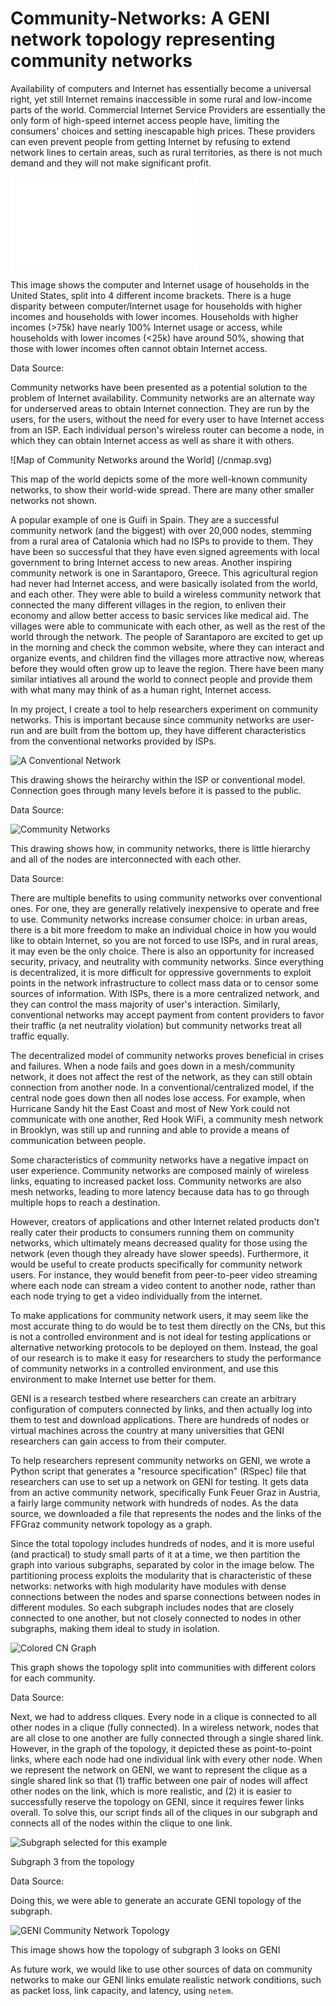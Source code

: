 # Community-Networks: A GENI network topology representing community networks

Availability of computers and Internet has essentially become a universal right, yet still Internet remains inaccessible in some rural and low-income parts of the world. Commercial Internet Service Providers are essentially the only form of high-speed internet access people have, limiting the consumers' choices and setting inescapable high prices. These providers can even prevent people from getting Internet by refusing to extend network lines to certain areas, such as rural territories, as there is not much demand and they will not make significant profit. 

![Internet Use by Income](/internet-use-by-income.pdf)

This image shows the computer and Internet usage of households in the United States, split into 4 different income brackets. There is a huge disparity between computer/Internet usage for households with higher incomes and households with lower incomes. Households with higher incomes (>75k) have nearly 100% Internet usage or access, while households with lower incomes (<25k) have around 50%, showing that those with lower incomes often cannot obtain Internet access.

Data Source:

Community networks have been presented as a potential solution to the problem of Internet availability. Community networks are an alternate way for underserved areas to obtain Internet connection. They are run by the users, for the users, without the need for every user to have Internet access from an ISP. Each individual person's wireless router can become a node, in which they can obtain Internet access as well as share it with others. 

![Map of Community Networks around the World] (/cnmap.svg)

This map of the world depicts some of the more well-known community networks, to show their world-wide spread. There are many other smaller networks not shown.

A popular example of one is Guifi in Spain. They are a successful community network (and the biggest) with over 20,000 nodes, stemming from a rural area of Catalonia which had no ISPs to provide to them. They have been so successful that they have even signed agreements with local government to bring Internet access to new areas. Another inspiring community network is one in Sarantaporo, Greece. This agricultural region had never had Internet access, and were basically isolated from the world, and each other. They were able to build a wireless community network that connected the many different villages in the region, to enliven their economy and allow better access to basic services like medical aid. The villages were able to communicate with each other, as well as the rest of the world through the network. The people of Sarantaporo are excited to get up in the morning and check the common website, where they can interact and organize events, and children find the villages more attractive now, whereas before they would often grow up to leave the region. There have been many similar intiatives all around the world to connect people and provide them with what many may think of as a human right, Internet access.

In my project, I create a tool to help researchers experiment on community networks. This is important because since community networks are user-run and are built from the bottom up, they have different characteristics from the conventional networks provided by ISPs. 

![A Conventional Network](/new_view.svg)

This drawing shows the heirarchy within the ISP or conventional model. Connection goes through many levels before it is passed to the public. 

Data Source:

![Community Networks](/cluster_sm.svg)

This drawing shows how, in community networks, there is little hierarchy and all of the nodes are interconnected with each other.

Data Source:


There are multiple benefits to using community networks over conventional ones. For one, they are generally relatively inexpensive to operate and free to use. Community networks increase consumer choice: in urban areas, there is a bit more freedom to make an individual choice in how you would like to obtain Internet, so you are not forced to use ISPs, and in rural areas, it may even be the only choice.  There is also an opportunity for increased security, privacy, and neutrality with community networks. Since everything is decentralized, it is more difficult for oppressive governments to exploit points in the network infrastructure to collect mass data or to censor some sources of information. With ISPs, there is a more centralized network, and they can control the mass majority of user's interaction. Similarly, conventional networks may accept payment from content providers to favor their traffic (a net neutrality violation) but community networks treat all traffic equally.

The decentralized model of community networks proves beneficial in crises and failures. When a node fails and goes down in a mesh/community network, it does not affect the rest of the network, as they can still obtain connection from another node. In a conventional/centralized model, if the central node goes down then all nodes lose access. For example, when Hurricane Sandy hit the East Coast and most of New York could not communicate with one another, Red Hook WiFi, a community mesh network in Brooklyn, was still up and running and able to provide a means of communication between people.


Some characteristics of community networks have a negative impact on user experience. Community networks are composed mainly of wireless links, equating to increased packet loss. Community networks are also mesh networks, leading to more latency because data has to go through multiple hops to reach a destination.

However, creators of applications and other Internet related products don't really cater their products to consumers running them on community networks, which ultimately means decreased quality for those using the network (even though they already have slower speeds). Furthermore, it would be useful to create products specifically for community network users. For instance, they would benefit from peer-to-peer video streaming where each node can stream a video content to another node, rather than each node trying to get a video individually from the internet.

To make applications for community network users, it may seem like the most accurate thing to do would be to test them directly on the CNs, but this is not a controlled environment and is not ideal for testing applications or alternative networking protocols to be deployed on them. Instead, the goal of our research is to make it easy for researchers to study the performance of community networks in a controlled environment, and use this environment to make Internet use better for them.

GENI is a research testbed where researchers can create an arbitrary configuration of computers connected by links, and then actually log into them to test and download applications. There are hundreds of nodes or virtual machines across the country at many universities that GENI researchers can gain access to from their computer.

To help researchers represent community networks on GENI, we wrote a Python script that generates a "resource specification" (RSpec) file that researchers can use to set up a network on GENI for testing. It gets data from an active community network, specifically Funk Feuer Graz in Austria, a fairly large community network with hundreds of nodes. As the data source, we downloaded a file that represents the nodes and the links of the FFGraz community network topology as a graph. 

Since the total topology includes hundreds of nodes, and it is more useful (and practical) to study small parts of it at a time, we then partition the graph into various subgraphs, separated by color in the image below. The partitioning process exploits the modularity that is characteristic of these networks: networks with high modularity have modules with dense connections between the nodes and sparse connections between nodes in different modules. So each subgraph includes nodes that are closely connected to one another, but not closely connected to nodes in other subgraphs, making them ideal to study in isolation.

![Colored CN Graph](https://raw.githubusercontent.com/amayamunoz/Community-Networks/master/Color-Graph.png)

This graph shows the topology split into communities with different colors for each community.

Data Source:

Next, we had to address cliques. Every node in a clique is connected to all other nodes in a clique (fully connected). In a wireless network, nodes that are all close to one another are fully connected through a single shared link. However, in the graph of the topology, it depicted these as point-to-point links, where each node had one individual link with every other node. When we represent the network on GENI, we want to represent the clique as a single shared link so that (1) traffic between one pair of nodes will affect other nodes on the link, which is more realistic, and (2) it is easier to successfully reserve the topology on GENI, since it requires fewer links overall. To solve this, our script finds all of the cliques in our subgraph and connects all of the nodes within the clique to one link.

![Subgraph selected for this example](/subgraph-3.svg)

Subgraph 3 from the topology

Data Source: 

Doing this, we were able to generate an accurate GENI topology of the subgraph.

![GENI Community Network Topology](/geni-portal-full.svg)

This image shows how the topology of subgraph 3 looks on GENI

As future work, we would like to use other sources of data on community networks to make our GENI links emulate realistic network conditions, such as packet loss, link capacity, and latency, using <code>netem</code>.
